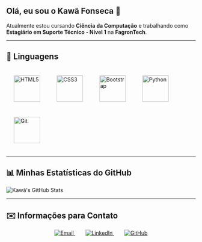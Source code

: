 ## Olá, eu sou o Kawã Fonseca 👋

Atualmente estou cursando **Ciência da Computação** e trabalhando como **Estagiário em Suporte Técnico - Nível 1** na **FagronTech**.

---
## 🤖 Linguagens

<p align="left">
  <img src="https://cdn.jsdelivr.net/gh/devicons/devicon/icons/html5/html5-original.svg" width="70px" title="HTML5" alt="HTML5" style="margin: 20px;"/>
  <img src="https://cdn.jsdelivr.net/gh/devicons/devicon/icons/css3/css3-original.svg" width="70px" title="CSS3" alt="CSS3" style="margin: 20px;"/>
  <img src="https://cdn.jsdelivr.net/gh/devicons/devicon/icons/bootstrap/bootstrap-original.svg" width="70px" title="Bootstrap" alt="Bootstrap" style="margin: 20px;"/>
  <img src="https://cdn.jsdelivr.net/gh/devicons/devicon/icons/python/python-original.svg" width="70px" title="Python" alt="Python" style="margin: 20px;"/>
  <img src="https://cdn.jsdelivr.net/gh/devicons/devicon/icons/git/git-original.svg" width="70px" title="Git" alt="Git" style="margin: 20px;"/>
</p>

---

## 📊 Minhas Estatísticas do GitHub

![Kawã's GitHub Stats](https://github-readme-stats.vercel.app/api?username=KawaFonseca&show_icons=true&theme=dark&include_all_commits=true&locale=pt-br)

---

## ✉️ Informações para Contato
<p>

</p>
<p align="center">
  <a href="mailto:seuemail@icloud.com" target="_blank">
    <img src="https://img.shields.io/badge/Email-icloud-black?style=for-the-badge&logo=icloud&logoColor=white" alt="Email"/>
  </a>
  &nbsp;&nbsp;&nbsp;&nbsp;&nbsp;&nbsp;
  <a href="https://www.linkedin.com/in/seulinkedin/" target="_blank">
    <img src="https://img.shields.io/badge/LinkedIn-Kaw%C3%A3%20Fonseca-blue?style=for-the-badge&logo=linkedin&logoColor=white" alt="LinkedIn"/>
  </a>
  &nbsp;&nbsp;&nbsp;&nbsp;&nbsp;&nbsp;
  <a href="https://github.com/KawaFonseca" target="_blank">
    <img src="https://img.shields.io/badge/GitHub-Kaw%C3%A3%20Fonseca-black?style=for-the-badge&logo=github&logoColor=white" alt="GitHub"/>
  </a>
</p>
